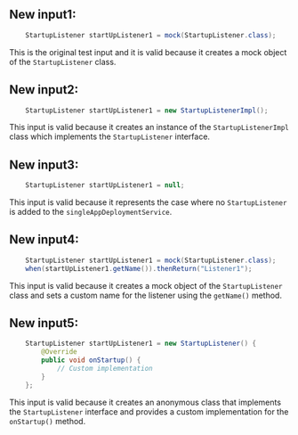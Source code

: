 ## New input1:
```java
    StartupListener startUpListener1 = mock(StartupListener.class);
```
This is the original test input and it is valid because it creates a mock object of the `StartupListener` class.

## New input2:
```java
    StartupListener startUpListener1 = new StartupListenerImpl();
```
This input is valid because it creates an instance of the `StartupListenerImpl` class which implements the `StartupListener` interface.

## New input3:
```java
    StartupListener startUpListener1 = null;
```
This input is valid because it represents the case where no `StartupListener` is added to the `singleAppDeploymentService`.

## New input4:
```java
    StartupListener startUpListener1 = mock(StartupListener.class);
    when(startUpListener1.getName()).thenReturn("Listener1");
```
This input is valid because it creates a mock object of the `StartupListener` class and sets a custom name for the listener using the `getName()` method.

## New input5:
```java
    StartupListener startUpListener1 = new StartupListener() {
        @Override
        public void onStartup() {
            // Custom implementation
        }
    };
```
This input is valid because it creates an anonymous class that implements the `StartupListener` interface and provides a custom implementation for the `onStartup()` method.